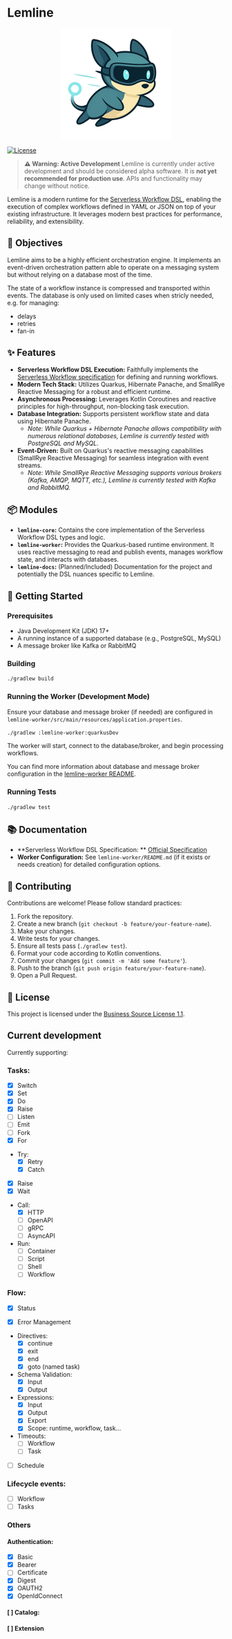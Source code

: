# Lemline

<div align="center">
  <img src="images/lemly.png" alt="Lemly Logo" width="256"/>
</div>


[![License](https://img.shields.io/badge/License-BSL%201.1-blue.svg)](LICENSE.md)

> **⚠️ Warning: Active Development**
> Lemline is currently under active development and should be considered alpha software.
> It is **not yet recommended for production use**. APIs and functionality may change without notice.

Lemline is a modern runtime for the [Serverless Workflow DSL](https://github.com/serverlessworkflow/specification),
enabling the execution of complex workflows defined in YAML or JSON on top of your existing infrastructure. It leverages
modern best practices for performance, reliability, and extensibility.

## 🎯 Objectives

Lemline aims to be a highly efficient orchestration engine. It implements an event-driven orchestration pattern able to
operate on a messaging system but without relying on a database most of the time.

The state of a workflow instance is compressed and transported within events. The database is only used on limited cases
when stricly needed, e.g. for managing:

- delays
- retries
- fan-in

## ✨ Features

* **Serverless Workflow DSL Execution:** Faithfully implements
  the [Serverless Workflow specification](https://serverlessworkflow.io) for defining and running workflows.
* **Modern Tech Stack:** Utilizes Quarkus, Hibernate Panache, and SmallRye Reactive Messaging for a robust and efficient
  runtime.
* **Asynchronous Processing:** Leverages Kotlin Coroutines and reactive principles for high-throughput, non-blocking
  task execution.
* **Database Integration:** Supports persistent workflow state and data using Hibernate Panache.
    * *Note: While Quarkus + Hibernate Panache allows compatibility with numerous relational databases, Lemline is
      currently tested with PostgreSQL and MySQL.*
* **Event-Driven:** Built on Quarkus's reactive messaging capabilities (SmallRye Reactive Messaging) for seamless
  integration with event streams.
    * *Note: While SmallRye Reactive Messaging supports various brokers (Kafka, AMQP, MQTT, etc.), Lemline is currently
      tested with Kafka and RabbitMQ.*

## 📦 Modules

* **`lemline-core`:** Contains the core implementation of the Serverless Workflow DSL types and logic.
* **`lemline-worker`:** Provides the Quarkus-based runtime environment. It uses reactive messaging to read and publish
  events, manages workflow state, and interacts with databases.
* **`lemline-docs`:** (Planned/Included) Documentation for the project and potentially the DSL nuances specific to
  Lemline.

## 🚀 Getting Started

### Prerequisites

* Java Development Kit (JDK) 17+
* A running instance of a supported database (e.g., PostgreSQL, MySQL)
* A message broker like Kafka or RabbitMQ

### Building

```bash
./gradlew build
```

### Running the Worker (Development Mode)

Ensure your database and message broker (if needed) are configured in
`lemline-worker/src/main/resources/application.properties`.

```bash
./gradlew :lemline-worker:quarkusDev
```

The worker will start, connect to the database/broker, and begin processing workflows.

You can find more information about database and message broker configuration in
the [lemline-worker README](lemline-worker/README.md).

### Running Tests

```bash
./gradlew test
```

## 📚 Documentation

* **Serverless Workflow DSL Specification:
  ** [Official Specification](https://github.com/serverlessworkflow/specification)
* **Worker Configuration:** See `lemline-worker/README.md` (if it exists or needs creation) for detailed configuration
  options.

## 🤝 Contributing

Contributions are welcome! Please follow standard practices:

1. Fork the repository.
2. Create a new branch (`git checkout -b feature/your-feature-name`).
3. Make your changes.
4. Write tests for your changes.
5. Ensure all tests pass (`./gradlew test`).
6. Format your code according to Kotlin conventions.
7. Commit your changes (`git commit -m 'Add some feature'`).
8. Push to the branch (`git push origin feature/your-feature-name`).
9. Open a Pull Request.

## 📜 License

This project is licensed under the [Business Source License 1.1](LICENSE.md).

## Current development

Currently supporting:

### Tasks:

- [x] Switch
- [x] Set
- [x] Do
- [x] Raise
- [ ] Listen
- [ ] Emit
- [ ] Fork
- [x] For
- Try:
    - [x] Retry
    - [x] Catch
- [x] Raise
- [x] Wait
- Call:
    - [x] HTTP
    - [ ] OpenAPI
    - [ ] gRPC
    - [ ] AsyncAPI
- Run:
    - [ ] Container
    - [ ] Script
    - [ ] Shell
    - [ ] Workflow

### Flow:

- [x] Status

- [x] Error Management

- Directives:
    - [x] continue
    - [x] exit
    - [x] end
    - [x] goto (named task)

- Schema Validation:
    - [x] Input
    - [x] Output

- Expressions:
    - [x] Input
    - [x] Output
    - [x] Export
    - [x] Scope: runtime, workflow, task...

- Timeouts:
    - [ ] Workflow
    - [ ] Task

- [ ] Schedule

### Lifecycle events:

- [ ] Workflow
- [ ] Tasks

### Others

#### Authentication:

- [x] Basic
- [x] Bearer
- [ ] Certificate
- [x] Digest
- [x] OAUTH2
- [x] OpenIdConnect

#### [ ] Catalog:

#### [ ] Extension



